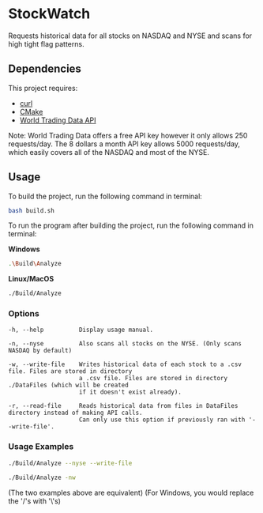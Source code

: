 # StockWatch

Requests historical data for all stocks on NASDAQ and NYSE and scans for high tight flag patterns.

## Dependencies

This project requires: 
* [curl](https://curl.haxx.se/download.html)
* [CMake](https://cmake.org/download/)
* [World Trading Data API](https://www.worldtradingdata.com/)

Note: World Trading Data offers a free API key however it only allows 250 requests/day. 
      The 8 dollars a month API key allows 5000 requests/day, which easily covers all of the NASDAQ and most of the NYSE.

## Usage

To build the project, run the following command in terminal:

```bash
bash build.sh
```
To run the program after building the project, run the following command in terminal:

__Windows__
```bash
.\Build\Analyze
```

__Linux/MacOS__
```bash
./Build/Analyze
```

### Options
```
-h, --help          Display usage manual.

-n, --nyse          Also scans all stocks on the NYSE. (Only scans NASDAQ by default)

-w, --write-file    Writes historical data of each stock to a .csv file. Files are stored in directory
                    a .csv file. Files are stored in directory ./DataFiles (which will be created
                    if it doesn't exist already).

-r, --read-file     Reads historical data from files in DataFiles directory instead of making API calls. 
                    Can only use this option if previously ran with '--write-file'.
```
### Usage Examples

```bash
./Build/Analyze --nyse --write-file
```

```bash
./Build/Analyze -nw
```

(The two examples above are equivalent)
(For Windows, you would replace the '/'s with '\\'s)
